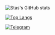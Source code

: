 <div>
  
![Stas's GitHub stats](https://github-readme-stats.vercel.app/api?username=KeKoParis&hide_rank=true&show_icons=true&icon_color=8f8d04&title_color=8f8d04&text_color=#669900&bg_color=c0c0c0,c0c0c0,c0c0c0)
 
[![Top Langs](https://github-readme-stats.vercel.app/api/top-langs/?username=KeKoParis&icon_color=8f8d04&title_color=8f8d04&text_color=#669900&bg_color=c0c0c0,c0c0c0,c0c0c0)](https://github.com/anuraghazra/github-readme-stats)
</div>

[![Telegram](https://img.shields.io/badge/-telegram-red?color=white&logo=telegram&logoColor=black)](https://t.me/St_Kek_OParis)
